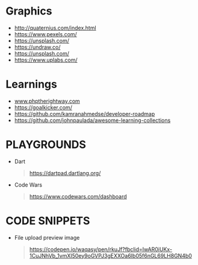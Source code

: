 # Graphics
 
 - http://quaternius.com/index.html
 - https://www.pexels.com/
 - https://unsplash.com/
 - https://undraw.co/
 - https://unsplash.com/
 - https://www.uplabs.com/

# Learnings
 
 - www.phptherightway.com
 - https://goalkicker.com/
 - https://github.com/kamranahmedse/developer-roadmap
 - https://github.com/johnpaulada/awesome-learning-collections

# PLAYGROUNDS

 - Dart
   > https://dartpad.dartlang.org/
 
 - Code Wars
   > https://www.codewars.com/dashboard
   
# CODE SNIPPETS
 
  - File upload preview image
    > https://codepen.io/waqasy/pen/rkuJf?fbclid=IwAR0iUKx-1CuJNhVb_1vmXI50ey9oGVPJ3gEXXOa6Ib05f6nGL69LH8GN4b0
